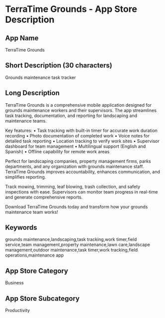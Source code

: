 # TerraTime Grounds - App Store Description

## App Name
TerraTime Grounds

## Short Description (30 characters)
Grounds maintenance task tracker

## Long Description
TerraTime Grounds is a comprehensive mobile application designed for grounds maintenance workers and their supervisors. The app streamlines task tracking, documentation, and reporting for landscaping and maintenance teams.

Key features:
• Task tracking with built-in timer for accurate work duration recording
• Photo documentation of completed work
• Voice notes for detailed task reporting
• Location tracking to verify work sites
• Supervisor dashboard for team management
• Multilingual support (English and Spanish)
• Offline capability for remote work areas

Perfect for landscaping companies, property management firms, parks departments, and any organization with grounds maintenance staff. TerraTime Grounds improves accountability, enhances communication, and simplifies reporting.

Track mowing, trimming, leaf blowing, trash collection, and safety inspections with ease. Supervisors can monitor team progress in real-time and generate comprehensive reports.

Download TerraTime Grounds today and transform how your grounds maintenance team works!

## Keywords
grounds maintenance,landscaping,task tracking,work timer,field service,team management,property maintenance,lawn care,landscape management,outdoor maintenance,task timer,work tracking,field operations,maintenance app

## App Store Category
Business

## App Store Subcategory
Productivity